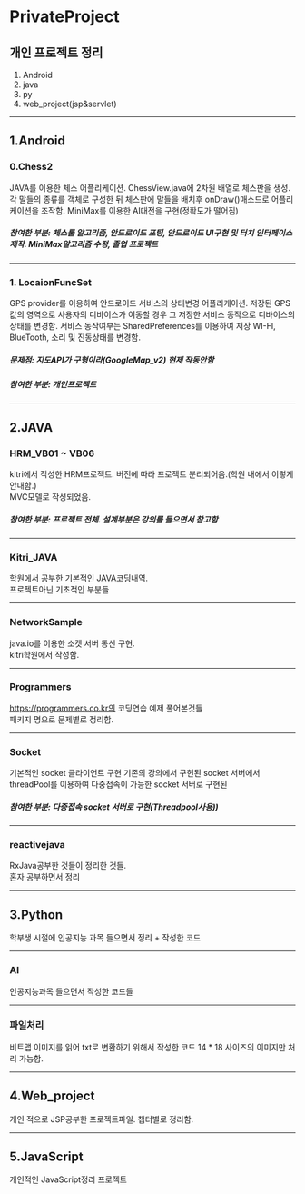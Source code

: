 PrivateProject
===
개인 프로젝트 정리
---
1. Android
2. java
3. py
4. web_project(jsp&servlet)
---
1.Android
---
### 0.Chess2
JAVA를 이용한 체스 어플리케이션.
ChessView.java에 2차원 배열로 체스판을 생성. 각 말들의 종류를 객체로 구성한 뒤 체스판에 말들을 배치후 onDraw()매소드로 어플리케이션을 조작함.
MiniMax를 이용한 AI대전을 구현(정확도가 떨어짐)

##### 참여한 부분: 체스룰 알고리즘, 안드로이드 포팅, 안드로이드 UI구현 및 터치 인터페이스 제작. MiniMax알고리즘 수정, 졸업 프로젝트
---
### 1. LocaionFuncSet
GPS provider를 이용하여 안드로이드 서비스의 상태변경 어플리케이션.
저장된 GPS값의 영역으로 사용자의 디바이스가 이동할 경우 그 저장한 서비스 동작으로 디바이스의 상태를 변경함.
서비스 동작여부는 SharedPreferences를 이용하여 저장
WI-FI, BlueTooth, 소리 및 진동상태를 변경함.

##### 문제점: 지도API가 구형이라(GoogleMap_v2) 현제 작동안함
##### 참여한 부분: 개인프로젝트
---
2.JAVA
---
### HRM_VB01 ~ VB06
kitri에서 작성한 HRM프로젝트. 버전에 따라 프로젝트 분리되어음.(학원 내에서 이렇게 안내함.)  
MVC모델로 작성되었음.

##### 참여한 부분: 프로젝트 전체. 설계부분은 강의를 들으면서 참고함
---
### Kitri_JAVA
학원에서 공부한 기본적인 JAVA코딩내역.  
프로젝트아닌 기초적인 부분들

---
### NetworkSample
java.io를 이용한 소켓 서버 통신 구현.  
kitri학원에서 작성함.

---
### Programmers
https://programmers.co.kr의 코딩연습 예제 풀어본것들  
패키지 명으로 문제별로 정리함.

---
### Socket
기본적인 socket 클라이언트 구현
기존의 강의에서 구현된 socket 서버에서 threadPool를 이용하여 다중접속이 가능한 socket 서버로 구현된

##### 참여한 부분: 다중접속 socket 서버로 구현(Threadpool사용))
---
### reactivejava
RxJava공부한 것들이 정리한 것들.  
혼자 공부하면서 정리

---
3.Python
---
학부생 시절에 인공지능 과목 들으면서 정리 + 작성한 코드  

---
### AI
인공지능과목 들으면서 작성한 코드들  

---
### 파일처리
비트맵 이미지를 읽어 txt로 변환하기 위해서 작성한 코드  14 * 18 사이즈의 이미지만 처리 가능함.

---
4.Web_project
---
개인 적으로 JSP공부한 프로젝트파일. 챕터별로 정리함.

---
5.JavaScript
---
개인적인 JavaScript정리 프로젝트

